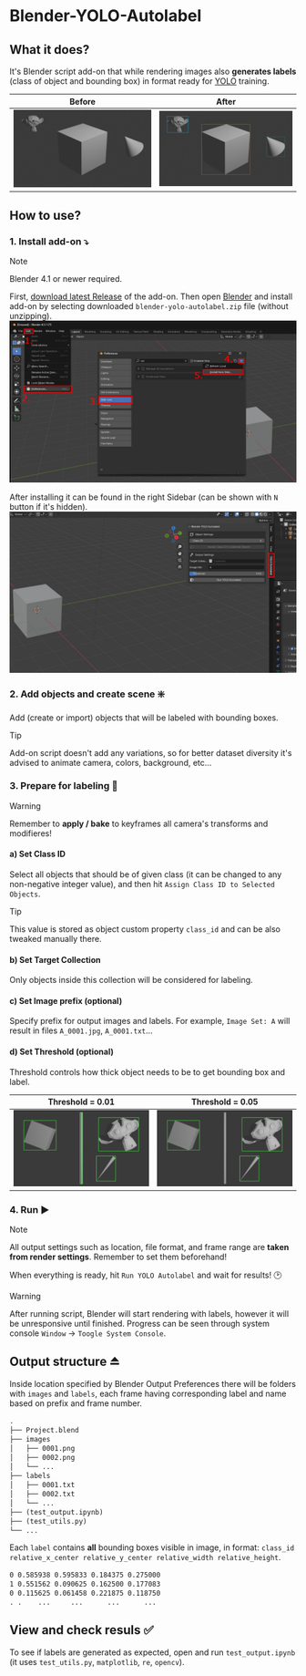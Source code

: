 # Blender-YOLO-Autolabel

## What it does?

It's Blender script add-on that while rendering images also **generates labels** (class of object and bounding box) in format ready for [YOLO](https://github.com/ultralytics/ultralytics) training.

Before             |  After
:-------------------------:|:-------------------------:
![Original Image](docs/images/image_blender.jpg)  |  ![Labeled Image](docs/images/image_labeled.jpg)

## How to use?

### 1. Install add-on ⤵️

>[!Note]
> Blender 4.1 or newer required.

First, [download latest Release](https://github.com/qm4teo/Blender-YOLO-Autolabel/releases/latest) of the add-on. Then open [Blender](https://www.blender.org/) and install add-on by selecting downloaded `blender-yolo-autolabel.zip` file (without unzipping).
![Install Instructions: Edit -> Preferences -> Add-ons -> Install from Disk...](docs/images/install_1.jpg)

After installing it can be found in the right Sidebar (can be shown with `N` button if it's hidden).
![Sidebar add-on location](docs/images/install_2.jpg)

### 2. Add objects and create scene ❇️

Add (create or import) objects that will be labeled with bounding boxes.
>[!Tip]
> Add-on script doesn't add any variations, so for better dataset diversity it's advised to animate camera, colors, background, etc...

### 3. Prepare for labeling 🔢

>[!Warning]
> Remember to **apply / bake** to keyframes all camera's transforms and modifieres!

#### a) Set Class ID

Select all objects that should be of given class (it can be changed to any non-negative integer value), and then hit `Assign Class ID to Selected Objects`.

>[!Tip]
>This value is stored as object custom property `class_id` and can be also tweaked manually there.

#### b) Set Target Collection

Only objects inside this collection will be considered for labeling.

#### c) Set Image prefix (optional)

Specify prefix for output images and labels. For example, `Image Set: A` will result in files `A_0001.jpg`, `A_0001.txt`...

#### d) Set Threshold (optional)

Threshold controls how thick object needs to be to get bounding box and label.

Threshold = 0.01          |  Threshold = 0.05  
:-------------------------:|:-------------------------:
![All objects with bounding boxes](docs/images/threshold_01.jpg)  |  ![One thin object without bounding box](docs/images//threshold_05.jpg)

### 4. Run ▶️

>[!Note]
> All output settings such as location, file format, and frame range are **taken from render settings**. Remember to set them beforehand!

When everything is ready, hit `Run YOLO Autolabel` and wait for results! 🕑

>[!Warning]
>After running script, Blender will start rendering with labels, however it will be unresponsive until finished. Progress can be seen through system console `Window` -> `Toogle System Console`.

## Output structure ⏏️

Inside location specified by Blender Output Preferences there will be folders with `images` and `labels`, each frame having corresponding label and name based on prefix and frame number.

```text
.
├── Project.blend
├── images
│   ├── 0001.png
│   ├── 0002.png
│   └── ...
├── labels
│   ├── 0001.txt
│   ├── 0002.txt
│   └── ...
├── (test_output.ipynb)
├── (test_utils.py)
└── ...
```

Each `label` contains **all** bounding boxes visible in image, in format:
`class_id relative_x_center relative_y_center relative_width relative_height`.

```text
0 0.585938 0.595833 0.184375 0.275000
1 0.551562 0.090625 0.162500 0.177083
0 0.115625 0.061458 0.221875 0.118750
. .    ...     ...      ...      ...
```

## View and check resuls ✅

To see if labels are generated as expected, open and run `test_output.ipynb` (it uses `test_utils.py`, `matplotlib`, `re`, `opencv`).
